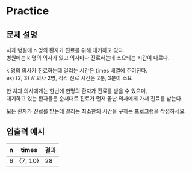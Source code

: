 Practice
===

문제 설명
---

치과 병원에 n 명의 환자가 진료를 위해 대기하고 있다.  
병원에는 k 명의 의사가 있고 의사마다 진료하는데 소요되는 시간이 다르다.

k 명의 의사가 진료하는데 걸리는 시간은 times 배열에 주어진다.  
ex) {2, 3} // 의사 2명, 각각 진료 시간은 2분, 3분이 소요 

한 치과 의사에게는 한번에 한명의 환자가 진료를 받을 수 있으며,  
대기하고 있는 환자들은 순서대로 진료가 먼저 끝난 의사에게 가서 진료를 받는다.

모든 환자가 진료를 받는데 걸리는 최소한의 시간을 구하는 프로그램을 작성하세요.



입출력 예시
---
| n   |times|결과|
|-----|---|---|
| 6   |{7, 10}|28|

